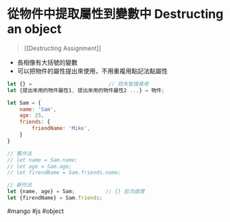 # 從物件中提取屬性到變數中 Destructing an object
>[[Destructing Assignment]]


- 長相像有大括號的變數
- 可以把物件的屬性提出來使用，不用重複用點記法點屬性
```js
let {} =						 // 防失智搜尋用
let {提出來用的物件屬性1, 提出來用的物件屬性2 ...} = 物件;

```
```js
let Sam = {
	name: 'Sam',
	age: 25,
	friends: {
		friendName: 'Mike',
	}
}

// 舊作法
// let name = Sam.name;
// let age = Sam.age;
// let firendName = Sam.friends.name;

// 新作法
let {name, age} = Sam;			// {} 批次處理
let {firendName} = Sam.friends;
```

#mango #js #object 